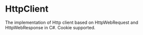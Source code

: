 # HttpClient
The implementation of Http client based on HttpWebRequest and HttpWebResponse in C#. Cookie supported. 
